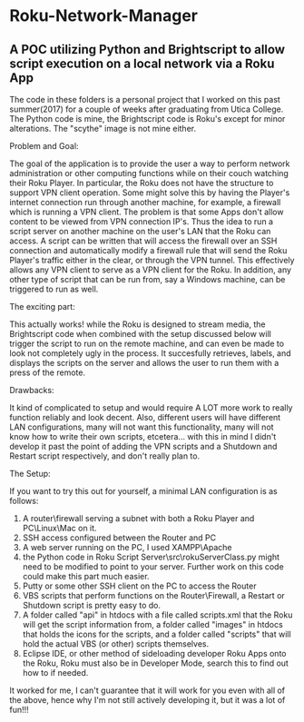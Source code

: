# Roku-Network-Manager
A POC utilizing Python and Brightscript to allow script execution on a local network via a Roku App
----------------------------------------------------------------------------------------------------

The code in these folders is a personal project that I worked on this past summer(2017) for a couple of weeks after graduating from Utica College. The Python code is mine, the Brightscript code is Roku's except for minor alterations. The "scythe" image is not mine either.

Problem and Goal:

The goal of the application is to provide the user a way to perform network administration or other computing functions while on their couch watching their Roku Player. In particular, the Roku does not have the structure to support VPN client operation. Some might solve this by having the Player's internet connection run through another machine, for example, a firewall which is running a VPN client. The problem is that some Apps don't allow content to be viewed from VPN connection IP's. Thus the idea to run a script server on another machine on the user's LAN that the Roku can access. A script can be written that will access the firewall over an SSH connection and automatically modify a firewall rule that will send the Roku Player's traffic either in the clear, or through the VPN tunnel. This effectively allows any VPN client to serve as a VPN client for the Roku. In addition, any other type of script that can be run from, say a Windows machine, can be triggered to run as well.

The exciting part:

This actually works! while the Roku is designed to stream media, the Brightscript code when combined with the setup discussed below will trigger the script to run on the remote machine, and can even be made to look not completely ugly in the process. It succesfully retrieves, labels, and displays the scripts on the server and allows the user to run them with a press of the remote.

Drawbacks:

It kind of complicated to setup and would require A LOT more work to really function reliably and look decent. Also, different users will have different LAN configurations, many will not want this functionality, many will not know how to write their own scripts, etcetera... with this in mind I didn't develop it past the point of adding the VPN scripts and a Shutdown and Restart script respectively, and don't really plan to.

The Setup:

If you want to try this out for yourself, a minimal LAN configuration is as follows:

1) A router\firewall serving a subnet with both a Roku Player and PC\Linux\Mac on it.
2) SSH access configured between the Router and PC
3) A web server running on the PC, I used XAMPP\Apache
4) the Python code in Roku Script Server\src\rokuServerClass.py might need to be modified to point to your server. Further work on this code could make this part much easier.
5) Putty or some other SSH client on the PC to access the Router
6) VBS scripts that perform functions on the Router\Firewall, a Restart or Shutdown script is pretty easy to do.
7) A folder called "api" in htdocs with a file called scripts.xml that the Roku will get the script information from, a folder called "images" in htdocs that holds the icons for the scripts, and a folder called "scripts" that will hold the actual VBS (or other) scripts themselves.
8) Eclipse IDE, or other method of sideloading developer Roku Apps onto the Roku, Roku must also be in Developer Mode, search this to find out how to if needed.

It worked for me, I can't guarantee that it will work for you even with all of the above, hence why I'm not still actively developing it, but it was a lot of fun!!!
